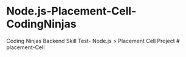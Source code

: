 # Node.js-Placement-Cell-CodingNinjas
Coding Ninjas Backend Skill Test- Node.js > Placement Cell Project
#   p l a c e m e n t - C e l l  
 